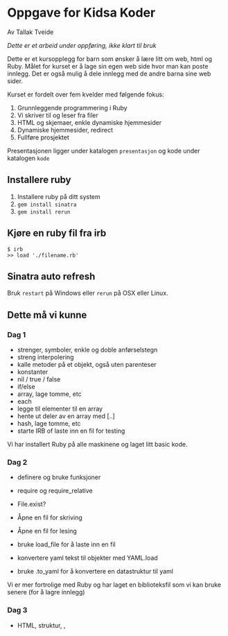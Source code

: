 Oppgave for Kidsa Koder
=======================

Av Tallak Tveide

*Dette er et arbeid under oppføring, ikke klart til bruk*

Dette er et kursopplegg for barn som ønsker å lære litt om web, html og Ruby.
Målet for kurset er å lage sin egen web side hvor man kan poste innlegg. 
Det er også mulig å dele innlegg med de andre barna sine web sider.

Kurset er fordelt over fem kvelder med følgende fokus:

1. Grunnleggende programmering i Ruby
2. Vi skriver til og leser fra filer
3. HTML og skjemaer, enkle dynamiske hjemmesider
4. Dynamiske hjemmesider, redirect
5. Fullføre prosjektet


Presentasjonen ligger under katalogen `presentasjon` og kode under katalogen `kode`


## Installere ruby

1. Installere ruby på ditt system
2. `gem install sinatra`
3. `gem install rerun`

## Kjøre en ruby fil fra irb

    $ irb
    >> load './filename.rb'

## Sinatra auto refresh

Bruk `restart` på Windows eller `rerun` på OSX eller Linux.

## Dette må vi kunne

### Dag 1

  - strenger, symboler, enkle og doble anførselstegn
  - streng interpolering
  - kalle metoder på et objekt, også uten parenteser
  - konstanter
  - nil / true / false
  - if/else
  - array, lage tomme, etc
  - each
  - legge til elementer til en array
  - hente ut deler av en array med [..]
  - hash, lage tomme, etc
  - starte IRB of laste inn en fil for testing

Vi har installert Ruby på alle maskinene og laget litt basic kode.

### Dag 2

  - definere og bruke funksjoner
  - require og require_relative
  - File.exist?
  - Åpne en fil for skriving
  - Åpne en fil for lesing
  - bruke load_file for å laste inn en fil

  - konvertere yaml tekst til objekter med YAML.load
  - bruke .to_yaml for å konvertere en datastruktur til yaml


Vi er mer fortrolige med Ruby og har laget en biblioteksfil som vi kan bruke senere (for å lagre innlegg)

### Dag 3

- HTML, struktur, <head>, <title>, <body>, <link>, <a>, <p>, <img>, <h1>, <h2>, <h3>
- CSS
- HTML forms: <form>, <textarea>, <input/text>, <input/submit>
- sinatra
- forskjellen på å lese fra fil og web server
- forskjellen på å ha html i public katalogen og views/
- blande html og kode i ERB fil

Etter denne dagen har vi en side med CSS og statiske innlegg. Vi har også laget noen forms for pålogging og skriving av innlegg som ikke har noen funksjoner.

### Dag 4

- skille layout fra kjerneområdet i sinatra, yield
- skrive og lese til cookies
- svare på en POST
- login funksjonen
- innlegg funksjonen

Vi har en fungerende kidsbook

### Dag 5

- Vi skriver en yaml GET funksjon
- Funksjonen som lager liste over hva som skjer
- Oppdaterer hjemmesiden med siste skrik

Vi har en distribuert applikasjon.
